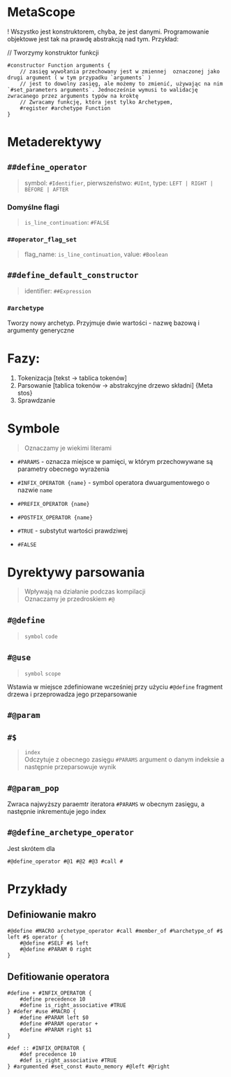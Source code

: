 # MetaScope


! Wszystko jest konstruktorem, chyba, że jest danymi. Programowanie objektowe jest tak na prawdę abstrakcją nad tym. Przykład:

// Tworzymy konstruktor funkcji

```
#constructor Function arguments {
    // zasięg wywołania przechowany jest w zmiennej  oznaczonej jako drugi argument ( w tym przypadku `arguments` )
    // jest to dowolny zasięg, ale możemy to zmienić, używając na nim `#set_parameters arguments`. Jednocześnie wymusi to walidację zwracanego przez arguments typów na kroktę
    // Zwracamy funkcję, która jest tylko Archetypem, 
    #register #archetype Function 
}
```

# Metaderektywy
## `##define_operator`
> symbol: `#Identifier`, pierwszeństwo: `#UInt`, type: `LEFT | RIGHT | BEFORE | AFTER`  
### Domyślne flagi
> `is_line_continuation`: `#FALSE`  


### `##operator_flag_set`
> flag_name: `is_line_continuation`, value: `#Boolean`
 

## `##define_default_constructor`
> identifier: `##Expression`

### `#archetype`
Tworzy nowy archetyp. Przyjmuje dwie wartości - nazwę bazową i argumenty generyczne


# Fazy:
1) Tokenizacja [tekst -> tablica tokenów]
2) Parsowanie [tablica tokenów -> abstrakcyjne drzewo składni] {Meta stos}
3) Sprawdzanie 

# Symbole
> Oznaczamy je wiekimi literami
- `#PARAMS` - oznacza miejsce w pamięci, w którym przechowywane są parametry obecnego wyrażenia

- `#INFIX_OPERATOR {name}` - symbol operatora dwuargumentowego o nazwie `name`

- `#PREFIX_OPERATOR {name}`

- `#POSTFIX_OPERATOR {name}`

- `#TRUE` - substytut wartości prawdziwej
- `#FALSE` 

# Dyrektywy parsowania
> Wpływają na działanie podczas kompilacji  
> Oznaczamy je przedroskiem `#@`

## `#@define`
> `symbol` `code`

## `#@use`
> `symbol` `scope`

Wstawia w miejsce zdefiniowane wcześniej przy użyciu `#@define` fragment drzewa i przeprowadza jego przeparsowanie

## `#@param`
## `#$`
> `index`  
Odczytuje z obecnego zasięgu `#PARAMS` argument o danym indeksie a następnie przeparsowuje wynik

## `#@param_pop`
Zwraca najwyższy paraemtr iteratora `#PARAMS` w obecnym zasięgu, a następnie inkrementuje jego index


## `#@define_archetype_operator`
Jest skrótem dla

```
#@define_operator #@1 #@2 #@3 #call #
```

# Przykłady

## Definiowanie makro
```
#@define #MACRO archetype_operator #call #member_of #%archetype_of #$ left #$ operator {
    #@define #SELF #$ left
    #@define #PARAM 0 right
}
```

## Defitiowanie operatora

```
#define + #INFIX_OPERATOR {
    #define precedence 10
    #define is_right_associative #TRUE
} #defer #use #MACRO {
    #define #PARAM left $0
    #define #PARAM operator +
    #define #PARAM right $1
}
```


```
#def :: #INFIX_OPERATOR {
    #def precedence 10
    #def is_right_associative #TRUE
} #argumented #set_const #auto_memory #@left #@right
```


